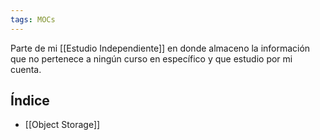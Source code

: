 ```yaml
---
tags: MOCs
---
```

Parte de mi [[Estudio Independiente]] en donde almaceno la información que no pertenece a ningún curso en específico y que estudio por mi cuenta.

## Índice
- [[Object Storage]]